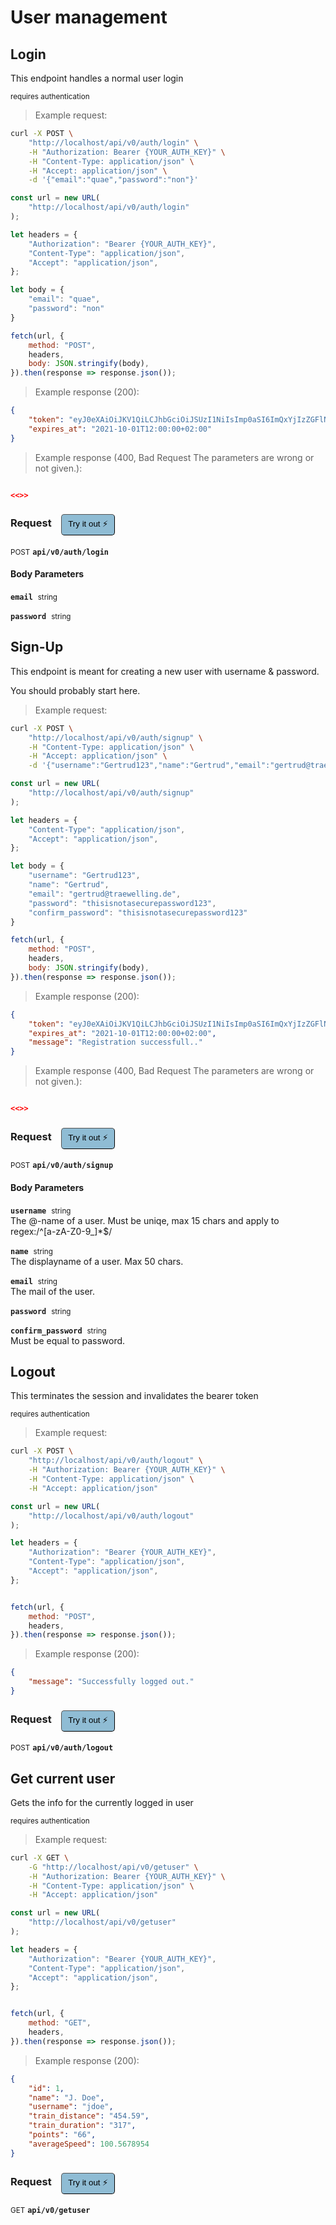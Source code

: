 # User management


## Login
This endpoint handles a normal user login

<small class="badge badge-darkred">requires authentication</small>



> Example request:

```bash
curl -X POST \
    "http://localhost/api/v0/auth/login" \
    -H "Authorization: Bearer {YOUR_AUTH_KEY}" \
    -H "Content-Type: application/json" \
    -H "Accept: application/json" \
    -d '{"email":"quae","password":"non"}'

```

```javascript
const url = new URL(
    "http://localhost/api/v0/auth/login"
);

let headers = {
    "Authorization": "Bearer {YOUR_AUTH_KEY}",
    "Content-Type": "application/json",
    "Accept": "application/json",
};

let body = {
    "email": "quae",
    "password": "non"
}

fetch(url, {
    method: "POST",
    headers,
    body: JSON.stringify(body),
}).then(response => response.json());
```


> Example response (200):

```json
{
    "token": "eyJ0eXAiOiJKV1QiLCJhbGciOiJSUzI1NiIsImp0aSI6ImQxYjIzZGFlNTc0YzlhOTk3MzQ5MTQwMWZhNjRkMmU2MzgwNGQ4MWJhOTI0MjRlMmQ2ZmYyZjIyZjFiZmU1ZDUyOTExZjE0N2M4YWM5MTI3In0.eyJhdWQiOiIzIiwianRpIjoiZDFiMjNkYWU1NzRjOWE5OTczNDkxNDAxZmE2NGQyZTYzODA0ZDgxYmE5MjQyNGUyZDZmZjJmMjJmMWJmZTVkNTI5MTFmMTQ3YzhhYzkxMjciLCJpYXQiOjE1ODI5MDIyMDIsIm5iZiI6MTU4MjkwMjIwMiwiZXhwIjoxNjE0NTI0NjAyLCJzdWIiOiIxMCIsInNjb3BlcyI6W119.XWJcsbhgOQXqk-OrjKaRMRouo5AS4TkniyShH50O8K8KjaJYHP9Ltm3eMCpqarZpaBVucnsSKKimVVT9c1AD-Iq5n8AqZ3Mhgbh6Ik5-VqMAs89mLBwWj8seh_hgUmS0AqZMxUvkzZDpaU7Ub_EtoBUQ6l7up2tNXrA12mvg57LpvibWl6tXVLI2cBlEvNoTY3DPEjLFKMkdela7bhkoh4OAtJAnv1iNspuxcuhHp4PfgWlmaVGn4HdyfchNDJdSiWuiYy1LbRzpb9gdmmZtrDa--OfVRxodzE9sVIrLWXD_RRldejqyarbSke88ucMlALgCbBL88r00X2LEAXq565_s7ILbqEfVh1YN9ehfP8kCM9bf_Yop4G9QxgkO_xEhcv-Sj72rUph6TgS68QjEXculgizeVRTeCgW5X07UxCxy12jGuZMq3JjYU_kOmF1Sr79KSSZnFe27_f1kjbgEGSVwVKq_R4HcmM9ZGazpfbRPqaZnjUl3H5_0YAa7hZh0P1MYcJywx0tdY3inkZFBXhz1_3Xt6sULqlFRS4Lh0hP0o2E5jrCtVmeKGTgUvvbumEVyKpisjzpQK08i-rMSnYXSUbI6JNXc9z3PVgWzVt1lAdG66xNci7JQ3gdIoM4cQFBcGI8qQmfRMjvzXmmvoWY_hottmtOSK9AV_AP4zSw",
    "expires_at": "2021-10-01T12:00:00+02:00"
}
```
> Example response (400, Bad Request The parameters are wrong or not given.):

```json

<<>>
```
<div id="execution-results-POSTapi-v0-auth-login" hidden>
    <blockquote>Received response<span id="execution-response-status-POSTapi-v0-auth-login"></span>:</blockquote>
    <pre class="json"><code id="execution-response-content-POSTapi-v0-auth-login"></code></pre>
</div>
<div id="execution-error-POSTapi-v0-auth-login" hidden>
    <blockquote>Request failed with error:</blockquote>
    <pre><code id="execution-error-message-POSTapi-v0-auth-login"></code></pre>
</div>
<form id="form-POSTapi-v0-auth-login" data-method="POST" data-path="api/v0/auth/login" data-authed="1" data-hasfiles="0" data-headers='{"Authorization":"Bearer {YOUR_AUTH_KEY}","Content-Type":"application\/json","Accept":"application\/json"}' onsubmit="event.preventDefault(); executeTryOut('POSTapi-v0-auth-login', this);">
<h3>
    Request&nbsp;&nbsp;&nbsp;
        <button type="button" style="background-color: #8fbcd4; padding: 5px 10px; border-radius: 5px; border-width: thin;" id="btn-tryout-POSTapi-v0-auth-login" onclick="tryItOut('POSTapi-v0-auth-login');">Try it out ⚡</button>
    <button type="button" style="background-color: #c97a7e; padding: 5px 10px; border-radius: 5px; border-width: thin;" id="btn-canceltryout-POSTapi-v0-auth-login" onclick="cancelTryOut('POSTapi-v0-auth-login');" hidden>Cancel</button>&nbsp;&nbsp;
    <button type="submit" style="background-color: #6ac174; padding: 5px 10px; border-radius: 5px; border-width: thin;" id="btn-executetryout-POSTapi-v0-auth-login" hidden>Send Request 💥</button>
    </h3>
<p>
<small class="badge badge-black">POST</small>
 <b><code>api/v0/auth/login</code></b>
</p>
<p>
<label id="auth-POSTapi-v0-auth-login" hidden>Authorization header: <b><code>Bearer </code></b><input type="text" name="Authorization" data-prefix="Bearer " data-endpoint="POSTapi-v0-auth-login" data-component="header"></label>
</p>
<h4 class="fancy-heading-panel"><b>Body Parameters</b></h4>
<p>
<b><code>email</code></b>&nbsp;&nbsp;<small>string</small>  &nbsp;
<input type="text" name="email" data-endpoint="POSTapi-v0-auth-login" data-component="body" required  hidden>
<br>
</p>
<p>
<b><code>password</code></b>&nbsp;&nbsp;<small>string</small>  &nbsp;
<input type="text" name="password" data-endpoint="POSTapi-v0-auth-login" data-component="body" required  hidden>
<br>
</p>

</form>


## Sign-Up
This endpoint is meant for creating a new user with username &amp; password.


You should probably start here.

> Example request:

```bash
curl -X POST \
    "http://localhost/api/v0/auth/signup" \
    -H "Content-Type: application/json" \
    -H "Accept: application/json" \
    -d '{"username":"Gertrud123","name":"Gertrud","email":"gertrud@traewelling.de","password":"thisisnotasecurepassword123","confirm_password":"thisisnotasecurepassword123"}'

```

```javascript
const url = new URL(
    "http://localhost/api/v0/auth/signup"
);

let headers = {
    "Content-Type": "application/json",
    "Accept": "application/json",
};

let body = {
    "username": "Gertrud123",
    "name": "Gertrud",
    "email": "gertrud@traewelling.de",
    "password": "thisisnotasecurepassword123",
    "confirm_password": "thisisnotasecurepassword123"
}

fetch(url, {
    method: "POST",
    headers,
    body: JSON.stringify(body),
}).then(response => response.json());
```


> Example response (200):

```json
{
    "token": "eyJ0eXAiOiJKV1QiLCJhbGciOiJSUzI1NiIsImp0aSI6ImQxYjIzZGFlNTc0YzlhOTk3MzQ5MTQwMWZhNjRkMmU2MzgwNGQ4MWJhOTI0MjRlMmQ2ZmYyZjIyZjFiZmU1ZDUyOTExZjE0N2M4YWM5MTI3In0.eyJhdWQiOiIzIiwianRpIjoiZDFiMjNkYWU1NzRjOWE5OTczNDkxNDAxZmE2NGQyZTYzODA0ZDgxYmE5MjQyNGUyZDZmZjJmMjJmMWJmZTVkNTI5MTFmMTQ3YzhhYzkxMjciLCJpYXQiOjE1ODI5MDIyMDIsIm5iZiI6MTU4MjkwMjIwMiwiZXhwIjoxNjE0NTI0NjAyLCJzdWIiOiIxMCIsInNjb3BlcyI6W119.XWJcsbhgOQXqk-OrjKaRMRouo5AS4TkniyShH50O8K8KjaJYHP9Ltm3eMCpqarZpaBVucnsSKKimVVT9c1AD-Iq5n8AqZ3Mhgbh6Ik5-VqMAs89mLBwWj8seh_hgUmS0AqZMxUvkzZDpaU7Ub_EtoBUQ6l7up2tNXrA12mvg57LpvibWl6tXVLI2cBlEvNoTY3DPEjLFKMkdela7bhkoh4OAtJAnv1iNspuxcuhHp4PfgWlmaVGn4HdyfchNDJdSiWuiYy1LbRzpb9gdmmZtrDa--OfVRxodzE9sVIrLWXD_RRldejqyarbSke88ucMlALgCbBL88r00X2LEAXq565_s7ILbqEfVh1YN9ehfP8kCM9bf_Yop4G9QxgkO_xEhcv-Sj72rUph6TgS68QjEXculgizeVRTeCgW5X07UxCxy12jGuZMq3JjYU_kOmF1Sr79KSSZnFe27_f1kjbgEGSVwVKq_R4HcmM9ZGazpfbRPqaZnjUl3H5_0YAa7hZh0P1MYcJywx0tdY3inkZFBXhz1_3Xt6sULqlFRS4Lh0hP0o2E5jrCtVmeKGTgUvvbumEVyKpisjzpQK08i-rMSnYXSUbI6JNXc9z3PVgWzVt1lAdG66xNci7JQ3gdIoM4cQFBcGI8qQmfRMjvzXmmvoWY_hottmtOSK9AV_AP4zSw",
    "expires_at": "2021-10-01T12:00:00+02:00",
    "message": "Registration successfull.."
}
```
> Example response (400, Bad Request The parameters are wrong or not given.):

```json

<<>>
```
<div id="execution-results-POSTapi-v0-auth-signup" hidden>
    <blockquote>Received response<span id="execution-response-status-POSTapi-v0-auth-signup"></span>:</blockquote>
    <pre class="json"><code id="execution-response-content-POSTapi-v0-auth-signup"></code></pre>
</div>
<div id="execution-error-POSTapi-v0-auth-signup" hidden>
    <blockquote>Request failed with error:</blockquote>
    <pre><code id="execution-error-message-POSTapi-v0-auth-signup"></code></pre>
</div>
<form id="form-POSTapi-v0-auth-signup" data-method="POST" data-path="api/v0/auth/signup" data-authed="0" data-hasfiles="0" data-headers='{"Content-Type":"application\/json","Accept":"application\/json"}' onsubmit="event.preventDefault(); executeTryOut('POSTapi-v0-auth-signup', this);">
<h3>
    Request&nbsp;&nbsp;&nbsp;
        <button type="button" style="background-color: #8fbcd4; padding: 5px 10px; border-radius: 5px; border-width: thin;" id="btn-tryout-POSTapi-v0-auth-signup" onclick="tryItOut('POSTapi-v0-auth-signup');">Try it out ⚡</button>
    <button type="button" style="background-color: #c97a7e; padding: 5px 10px; border-radius: 5px; border-width: thin;" id="btn-canceltryout-POSTapi-v0-auth-signup" onclick="cancelTryOut('POSTapi-v0-auth-signup');" hidden>Cancel</button>&nbsp;&nbsp;
    <button type="submit" style="background-color: #6ac174; padding: 5px 10px; border-radius: 5px; border-width: thin;" id="btn-executetryout-POSTapi-v0-auth-signup" hidden>Send Request 💥</button>
    </h3>
<p>
<small class="badge badge-black">POST</small>
 <b><code>api/v0/auth/signup</code></b>
</p>
<h4 class="fancy-heading-panel"><b>Body Parameters</b></h4>
<p>
<b><code>username</code></b>&nbsp;&nbsp;<small>string</small>  &nbsp;
<input type="text" name="username" data-endpoint="POSTapi-v0-auth-signup" data-component="body" required  hidden>
<br>
The @-name of a user. Must be uniqe, max 15 chars and apply to regex:/^[a-zA-Z0-9_]*$/</p>
<p>
<b><code>name</code></b>&nbsp;&nbsp;<small>string</small>  &nbsp;
<input type="text" name="name" data-endpoint="POSTapi-v0-auth-signup" data-component="body" required  hidden>
<br>
The displayname of a user. Max 50 chars.</p>
<p>
<b><code>email</code></b>&nbsp;&nbsp;<small>string</small>  &nbsp;
<input type="text" name="email" data-endpoint="POSTapi-v0-auth-signup" data-component="body" required  hidden>
<br>
The mail of the user.</p>
<p>
<b><code>password</code></b>&nbsp;&nbsp;<small>string</small>  &nbsp;
<input type="text" name="password" data-endpoint="POSTapi-v0-auth-signup" data-component="body" required  hidden>
<br>
</p>
<p>
<b><code>confirm_password</code></b>&nbsp;&nbsp;<small>string</small>  &nbsp;
<input type="text" name="confirm_password" data-endpoint="POSTapi-v0-auth-signup" data-component="body" required  hidden>
<br>
Must be equal to password.</p>

</form>


## Logout
This terminates the session and invalidates the bearer token

<small class="badge badge-darkred">requires authentication</small>



> Example request:

```bash
curl -X POST \
    "http://localhost/api/v0/auth/logout" \
    -H "Authorization: Bearer {YOUR_AUTH_KEY}" \
    -H "Content-Type: application/json" \
    -H "Accept: application/json"
```

```javascript
const url = new URL(
    "http://localhost/api/v0/auth/logout"
);

let headers = {
    "Authorization": "Bearer {YOUR_AUTH_KEY}",
    "Content-Type": "application/json",
    "Accept": "application/json",
};


fetch(url, {
    method: "POST",
    headers,
}).then(response => response.json());
```


> Example response (200):

```json
{
    "message": "Successfully logged out."
}
```
<div id="execution-results-POSTapi-v0-auth-logout" hidden>
    <blockquote>Received response<span id="execution-response-status-POSTapi-v0-auth-logout"></span>:</blockquote>
    <pre class="json"><code id="execution-response-content-POSTapi-v0-auth-logout"></code></pre>
</div>
<div id="execution-error-POSTapi-v0-auth-logout" hidden>
    <blockquote>Request failed with error:</blockquote>
    <pre><code id="execution-error-message-POSTapi-v0-auth-logout"></code></pre>
</div>
<form id="form-POSTapi-v0-auth-logout" data-method="POST" data-path="api/v0/auth/logout" data-authed="1" data-hasfiles="0" data-headers='{"Authorization":"Bearer {YOUR_AUTH_KEY}","Content-Type":"application\/json","Accept":"application\/json"}' onsubmit="event.preventDefault(); executeTryOut('POSTapi-v0-auth-logout', this);">
<h3>
    Request&nbsp;&nbsp;&nbsp;
        <button type="button" style="background-color: #8fbcd4; padding: 5px 10px; border-radius: 5px; border-width: thin;" id="btn-tryout-POSTapi-v0-auth-logout" onclick="tryItOut('POSTapi-v0-auth-logout');">Try it out ⚡</button>
    <button type="button" style="background-color: #c97a7e; padding: 5px 10px; border-radius: 5px; border-width: thin;" id="btn-canceltryout-POSTapi-v0-auth-logout" onclick="cancelTryOut('POSTapi-v0-auth-logout');" hidden>Cancel</button>&nbsp;&nbsp;
    <button type="submit" style="background-color: #6ac174; padding: 5px 10px; border-radius: 5px; border-width: thin;" id="btn-executetryout-POSTapi-v0-auth-logout" hidden>Send Request 💥</button>
    </h3>
<p>
<small class="badge badge-black">POST</small>
 <b><code>api/v0/auth/logout</code></b>
</p>
<p>
<label id="auth-POSTapi-v0-auth-logout" hidden>Authorization header: <b><code>Bearer </code></b><input type="text" name="Authorization" data-prefix="Bearer " data-endpoint="POSTapi-v0-auth-logout" data-component="header"></label>
</p>
</form>


## Get current user
Gets the info for the currently logged in user

<small class="badge badge-darkred">requires authentication</small>



> Example request:

```bash
curl -X GET \
    -G "http://localhost/api/v0/getuser" \
    -H "Authorization: Bearer {YOUR_AUTH_KEY}" \
    -H "Content-Type: application/json" \
    -H "Accept: application/json"
```

```javascript
const url = new URL(
    "http://localhost/api/v0/getuser"
);

let headers = {
    "Authorization": "Bearer {YOUR_AUTH_KEY}",
    "Content-Type": "application/json",
    "Accept": "application/json",
};


fetch(url, {
    method: "GET",
    headers,
}).then(response => response.json());
```


> Example response (200):

```json
{
    "id": 1,
    "name": "J. Doe",
    "username": "jdoe",
    "train_distance": "454.59",
    "train_duration": "317",
    "points": "66",
    "averageSpeed": 100.5678954
}
```
<div id="execution-results-GETapi-v0-getuser" hidden>
    <blockquote>Received response<span id="execution-response-status-GETapi-v0-getuser"></span>:</blockquote>
    <pre class="json"><code id="execution-response-content-GETapi-v0-getuser"></code></pre>
</div>
<div id="execution-error-GETapi-v0-getuser" hidden>
    <blockquote>Request failed with error:</blockquote>
    <pre><code id="execution-error-message-GETapi-v0-getuser"></code></pre>
</div>
<form id="form-GETapi-v0-getuser" data-method="GET" data-path="api/v0/getuser" data-authed="1" data-hasfiles="0" data-headers='{"Authorization":"Bearer {YOUR_AUTH_KEY}","Content-Type":"application\/json","Accept":"application\/json"}' onsubmit="event.preventDefault(); executeTryOut('GETapi-v0-getuser', this);">
<h3>
    Request&nbsp;&nbsp;&nbsp;
        <button type="button" style="background-color: #8fbcd4; padding: 5px 10px; border-radius: 5px; border-width: thin;" id="btn-tryout-GETapi-v0-getuser" onclick="tryItOut('GETapi-v0-getuser');">Try it out ⚡</button>
    <button type="button" style="background-color: #c97a7e; padding: 5px 10px; border-radius: 5px; border-width: thin;" id="btn-canceltryout-GETapi-v0-getuser" onclick="cancelTryOut('GETapi-v0-getuser');" hidden>Cancel</button>&nbsp;&nbsp;
    <button type="submit" style="background-color: #6ac174; padding: 5px 10px; border-radius: 5px; border-width: thin;" id="btn-executetryout-GETapi-v0-getuser" hidden>Send Request 💥</button>
    </h3>
<p>
<small class="badge badge-green">GET</small>
 <b><code>api/v0/getuser</code></b>
</p>
<p>
<label id="auth-GETapi-v0-getuser" hidden>Authorization header: <b><code>Bearer </code></b><input type="text" name="Authorization" data-prefix="Bearer " data-endpoint="GETapi-v0-getuser" data-component="header"></label>
</p>
</form>




